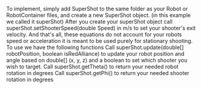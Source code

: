 To implement, simply add SuperShot to the same folder as your Robot or RobotContainer files, and create a new SuperShot object. (in this example we called it superShot)
After you create your superShot object call superShot.setShooterSpeed(double Speed) in m/s to set your shooter's exit velocity. 
And that's all, these equations do not account for your robots speed or acceleration it is meant to be used purely for stationary shooting.
To use we have the following functions
Call superShot.update(double[] robotPosition, boolean isRedAlliance) to update your robot position and angle based on double[] (x, y, z) and a boolean to set which shooter you wish to target.
Call superShot.getTheta() to return your needed robot rotation in degrees
Call superShot.getPhi() to return your needed shooter rotation in degrees
